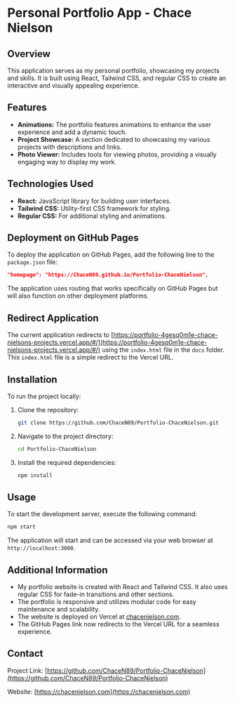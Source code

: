 # Personal Portfolio App - Chace Nielson

## Overview

This application serves as my personal portfolio, showcasing my projects and skills. It is built using React, Tailwind CSS, and regular CSS to create an interactive and visually appealing experience.

## Features

- **Animations:** The portfolio features animations to enhance the user experience and add a dynamic touch.
- **Project Showcase:** A section dedicated to showcasing my various projects with descriptions and links.
- **Photo Viewer:** Includes tools for viewing photos, providing a visually engaging way to display my work.

## Technologies Used

- **React:** JavaScript library for building user interfaces.
- **Tailwind CSS:** Utility-first CSS framework for styling.
- **Regular CSS:** For additional styling and animations.

## Deployment on GitHub Pages

To deploy the application on GitHub Pages, add the following line to the `package.json` file:

```json
"homepage": "https://ChaceN89.github.io/Portfolio-ChaceNielson",
```

The application uses routing that works specifically on GitHub Pages but will also function on other deployment platforms.

## Redirect Application

The current application redirects to [https://portfolio-4gesq0m1e-chace-nielsons-projects.vercel.app/#/](https://portfolio-4gesq0m1e-chace-nielsons-projects.vercel.app/#/) using the `index.html` file in the `docs` folder. This `index.html` file is a simple redirect to the Vercel URL.

## Installation

To run the project locally:

1. Clone the repository:
   ```sh
   git clone https://github.com/ChaceN89/Portfolio-ChaceNielson.git
   ```
2. Navigate to the project directory:
   ```sh
   cd Portfolio-ChaceNielson
   ```
3. Install the required dependencies:
   ```sh
   npm install
   ```

## Usage

To start the development server, execute the following command:

```sh
npm start
```

The application will start and can be accessed via your web browser at `http://localhost:3000`.

## Additional Information

- My portfolio website is created with React and Tailwind CSS. It also uses regular CSS for fade-in transitions and other sections.
- The portfolio is responsive and utilizes modular code for easy maintenance and scalability.
- The website is deployed on Vercel at [chacenielson.com](https://chacenielson.com).
- The GitHub Pages link now redirects to the Vercel URL for a seamless experience.

## Contact

Project Link: [https://github.com/ChaceN89/Portfolio-ChaceNielson](https://github.com/ChaceN89/Portfolio-ChaceNielson)

Website: [https://chacenielson.com](https://chacenielson.com)

